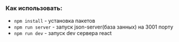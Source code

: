 ### Как использовать:

- `npm install` - установка пакетов
- `npm run server` - запуск json-server(база занных) на 3001 порту
- `npm run dev` - запуск dev сервера react

